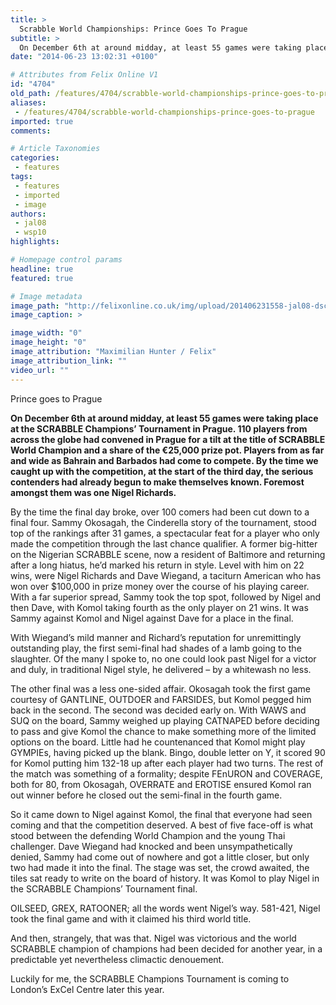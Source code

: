 ```yaml
---
title: >
  Scrabble World Championships: Prince Goes To Prague
subtitle: >
  On December 6th at around midday, at least 55 games were taking place at the SCRABBLE Champions’ Tournament in Prague. 110 players from across the globe had convened in Prague for a tilt at the title of SCRABBLE World Champion and a share of the €25,000 prize pot.
date: "2014-06-23 13:02:31 +0100"

# Attributes from Felix Online V1
id: "4704"
old_path: /features/4704/scrabble-world-championships-prince-goes-to-prague
aliases:
 - /features/4704/scrabble-world-championships-prince-goes-to-prague
imported: true
comments:

# Article Taxonomies
categories:
 - features
tags:
 - features
 - imported
 - image
authors:
 - jal08
 - wsp10
highlights:

# Homepage control params
headline: true
featured: true

# Image metadata
image_path: "http://felixonline.co.uk/img/upload/201406231558-jal08-dsc_9645-copy.jpg"
image_caption: >

image_width: "0"
image_height: "0"
image_attribution: "Maximilian Hunter / Felix"
image_attribution_link: ""
video_url: ""
---
```


Prince goes to Prague

__On December 6th at around midday, at least 55 games were taking place at the SCRABBLE Champions’ Tournament in Prague. 110 players from across the globe had convened in Prague for a tilt at the title of SCRABBLE World Champion and a share of the €25,000 prize pot. Players from as far and wide as Bahrain and Barbados had come to compete. By the time we caught up with the competition, at the start of the third day, the serious contenders had already begun to make themselves known. Foremost amongst them was one Nigel Richards.__

By the time the final day broke, over 100 comers had been cut down to a final four. Sammy Okosagah, the Cinderella story of the tournament, stood top of the rankings after 31 games, a spectacular feat for a player who only made the competition through the last chance qualifier. A former big-hitter on the Nigerian SCRABBLE scene, now a resident of Baltimore and returning after a long hiatus, he’d marked his return in style. Level with him on 22 wins, were Nigel Richards and Dave Wiegand, a taciturn American who has won over $100,000 in prize money over the course of his playing career. With a far superior spread, Sammy took the top spot, followed by Nigel and then Dave, with Komol taking fourth as the only player on 21 wins. It was Sammy against Komol and Nigel against Dave for a place in the final.

With Wiegand’s mild manner and Richard’s reputation for unremittingly outstanding play, the first semi-final had shades of a lamb going to the slaughter. Of the many I spoke to, no one could look past Nigel for a victor and duly, in traditional Nigel style, he delivered – by a whitewash no less.

The other final was a less one-sided affair. Okosagah took the first game courtesy of GANTLINE, OUTDOER and FARSIDES, but Komol pegged him back in the second. The second was decided early on. With WAWS and SUQ on the board, Sammy weighed up playing CATNAPED before deciding to pass and give Komol the chance to make something more of the limited options on the board. Little had he countenanced that Komol might play GYMPIEs, having picked up the blank. Bingo, double letter on Y, it scored 90 for Komol putting him 132-18 up after each player had two turns. The rest of the match was something of a formality; despite FEnURON and COVERAGE, both for 80, from Okosagah, OVERRATE and EROTISE ensured Komol ran out winner before he closed out the semi-final in the fourth game.

So it came down to Nigel against Komol, the final that everyone had seen coming and that the competition deserved. A best of five face-off is what stood between the defending World Champion and the young Thai challenger. Dave Wiegand had knocked and been unsympathetically denied, Sammy had come out of nowhere and got a little closer, but only two had made it into the final. The stage was set, the crowd awaited, the tiles sat ready to write on the board of history. It was Komol to play Nigel in the SCRABBLE Champions’ Tournament final.

OILSEED, GREX, RATOONER; all the words went Nigel’s way. 581-421, Nigel took the final game and with it claimed his third world title.

And then, strangely, that was that. Nigel was victorious and the world SCRABBLE champion of champions had been decided for another year, in a predictable yet nevertheless climactic denouement.

Luckily for me, the SCRABBLE Champions Tournament is coming to London’s ExCel Centre later this year.
